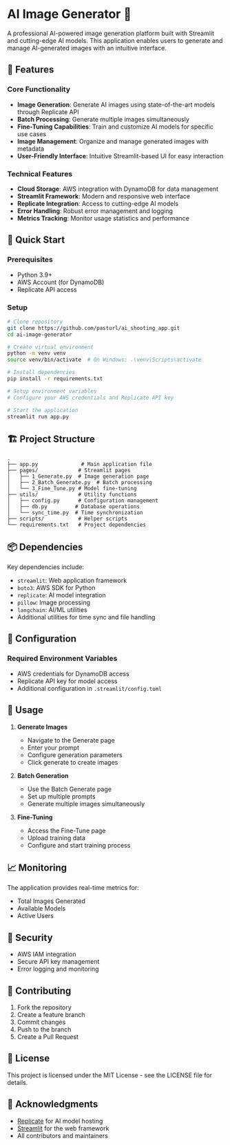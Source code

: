 # AI Image Generator 🎨

A professional AI-powered image generation platform built with Streamlit and cutting-edge AI models. This application enables users to generate and manage AI-generated images with an intuitive interface.

## 🌟 Features

### Core Functionality
- **Image Generation**: Generate AI images using state-of-the-art models through Replicate API
- **Batch Processing**: Generate multiple images simultaneously
- **Fine-Tuning Capabilities**: Train and customize AI models for specific use cases
- **Image Management**: Organize and manage generated images with metadata
- **User-Friendly Interface**: Intuitive Streamlit-based UI for easy interaction

### Technical Features
- **Cloud Storage**: AWS integration with DynamoDB for data management
- **Streamlit Framework**: Modern and responsive web interface
- **Replicate Integration**: Access to cutting-edge AI models
- **Error Handling**: Robust error management and logging
- **Metrics Tracking**: Monitor usage statistics and performance

## 🚀 Quick Start

### Prerequisites
- Python 3.9+
- AWS Account (for DynamoDB)
- Replicate API access

### Setup
```bash
# Clone repository
git clone https://github.com/pasturl/ai_shooting_app.git
cd ai-image-generator

# Create virtual environment
python -m venv venv
source venv/bin/activate  # On Windows: .\venv\Scripts\activate

# Install dependencies
pip install -r requirements.txt

# Setup environment variables
# Configure your AWS credentials and Replicate API key

# Start the application
streamlit run app.py
```

## 🏗️ Project Structure
```
.
├── app.py              # Main application file
├── pages/             # Streamlit pages
│   ├── 1_Generate.py  # Image generation page
│   ├── 2_Batch_Generate.py  # Batch processing
│   └── 3_Fine_Tune.py # Model fine-tuning
├── utils/             # Utility functions
│   ├── config.py      # Configuration management
│   ├── db.py         # Database operations
│   └── sync_time.py  # Time synchronization
├── scripts/           # Helper scripts
└── requirements.txt   # Project dependencies
```

## 📦 Dependencies

Key dependencies include:
- `streamlit`: Web application framework
- `boto3`: AWS SDK for Python
- `replicate`: AI model integration
- `pillow`: Image processing
- `langchain`: AI/ML utilities
- Additional utilities for time sync and file handling

## 🔧 Configuration

### Required Environment Variables
- AWS credentials for DynamoDB access
- Replicate API key for model access
- Additional configuration in `.streamlit/config.toml`

## 🚀 Usage

1. **Generate Images**
   - Navigate to the Generate page
   - Enter your prompt
   - Configure generation parameters
   - Click generate to create images

2. **Batch Generation**
   - Use the Batch Generate page
   - Set up multiple prompts
   - Generate multiple images simultaneously

3. **Fine-Tuning**
   - Access the Fine-Tune page
   - Upload training data
   - Configure and start training process

## 📈 Monitoring

The application provides real-time metrics for:
- Total Images Generated
- Available Models
- Active Users

## 🔐 Security

- AWS IAM integration
- Secure API key management
- Error logging and monitoring

## 🤝 Contributing

1. Fork the repository
2. Create a feature branch
3. Commit changes
4. Push to the branch
5. Create a Pull Request

## 📄 License

This project is licensed under the MIT License - see the LICENSE file for details.

## 🙏 Acknowledgments

- [Replicate](https://replicate.com/) for AI model hosting
- [Streamlit](https://streamlit.io/) for the web framework
- All contributors and maintainers
